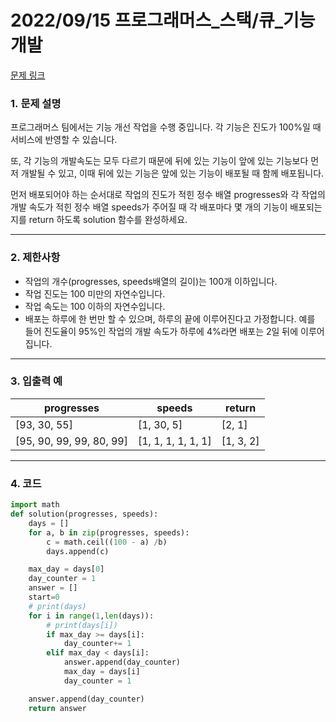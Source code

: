 # 2022/09/15 프로그래머스_스택/큐_기능개발

[문제 링크](https://school.programmers.co.kr/learn/courses/30/lessons/42586)

### **1. 문제 설명**

프로그래머스 팀에서는 기능 개선 작업을 수행 중입니다. 각 기능은 진도가 100%일 때 서비스에 반영할 수 있습니다.

또, 각 기능의 개발속도는 모두 다르기 때문에 뒤에 있는 기능이 앞에 있는 기능보다 먼저 개발될 수 있고, 이때 뒤에 있는 기능은 앞에 있는 기능이 배포될 때 함께 배포됩니다.

먼저 배포되어야 하는 순서대로 작업의 진도가 적힌 정수 배열 progresses와 각 작업의 개발 속도가 적힌 정수 배열 speeds가 주어질 때 각 배포마다 몇 개의 기능이 배포되는지를 return 하도록 solution 함수를 완성하세요.

---

### **2. 제한사항**

- 작업의 개수(progresses, speeds배열의 길이)는 100개 이하입니다.
- 작업 진도는 100 미만의 자연수입니다.
- 작업 속도는 100 이하의 자연수입니다.
- 배포는 하루에 한 번만 할 수 있으며, 하루의 끝에 이루어진다고 가정합니다. 예를 들어 진도율이 95%인 작업의 개발 속도가 하루에 4%라면 배포는 2일 뒤에 이루어집니다.

---

### **3. 입출력 예**

| progresses | speeds | return |
| --- | --- | --- |
| [93, 30, 55] | [1, 30, 5] | [2, 1] |
| [95, 90, 99, 99, 80, 99] | [1, 1, 1, 1, 1, 1] | [1, 3, 2] |

---

### 4. 코드

```python
import math
def solution(progresses, speeds):
    days = []
    for a, b in zip(progresses, speeds):
        c = math.ceil((100 - a) /b)
        days.append(c)

    max_day = days[0]
    day_counter = 1
    answer = []
    start=0 
    # print(days)
    for i in range(1,len(days)):
        # print(days[i])
        if max_day >= days[i]:
            day_counter+= 1
        elif max_day < days[i]:
            answer.append(day_counter)
            max_day = days[i]
            day_counter = 1

    answer.append(day_counter)
    return answer
```